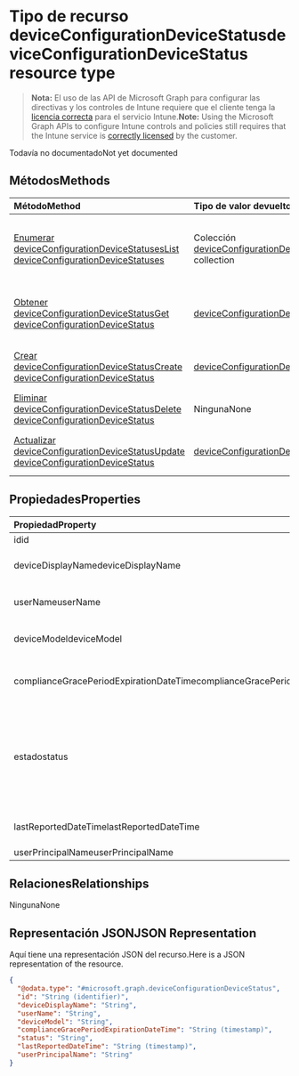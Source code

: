 # <a name="deviceconfigurationdevicestatus-resource-type"></a><span data-ttu-id="06263-101">Tipo de recurso deviceConfigurationDeviceStatus</span><span class="sxs-lookup"><span data-stu-id="06263-101">deviceConfigurationDeviceStatus resource type</span></span>

> <span data-ttu-id="06263-102">**Nota:** El uso de las API de Microsoft Graph para configurar las directivas y los controles de Intune requiere que el cliente tenga la [licencia correcta](https://go.microsoft.com/fwlink/?linkid=839381) para el servicio Intune.</span><span class="sxs-lookup"><span data-stu-id="06263-102">**Note:** Using the Microsoft Graph APIs to configure Intune controls and policies still requires that the Intune service is [correctly licensed](https://go.microsoft.com/fwlink/?linkid=839381) by the customer.</span></span>

<span data-ttu-id="06263-103">Todavía no documentado</span><span class="sxs-lookup"><span data-stu-id="06263-103">Not yet documented</span></span>
## <a name="methods"></a><span data-ttu-id="06263-104">Métodos</span><span class="sxs-lookup"><span data-stu-id="06263-104">Methods</span></span>
|<span data-ttu-id="06263-105">Método</span><span class="sxs-lookup"><span data-stu-id="06263-105">Method</span></span>|<span data-ttu-id="06263-106">Tipo de valor devuelto</span><span class="sxs-lookup"><span data-stu-id="06263-106">Return Type</span></span>|<span data-ttu-id="06263-107">Descripción</span><span class="sxs-lookup"><span data-stu-id="06263-107">Description</span></span>|
|:---|:---|:---|
|[<span data-ttu-id="06263-108">Enumerar deviceConfigurationDeviceStatuses</span><span class="sxs-lookup"><span data-stu-id="06263-108">List deviceConfigurationDeviceStatuses</span></span>](../api/intune_deviceconfig_deviceconfigurationdevicestatus_list.md)|<span data-ttu-id="06263-109">Colección [deviceConfigurationDeviceStatus](../resources/intune_deviceconfig_deviceconfigurationdevicestatus.md)</span><span class="sxs-lookup"><span data-stu-id="06263-109">[deviceConfigurationDeviceStatus](../resources/intune_deviceconfig_deviceconfigurationdevicestatus.md) collection</span></span>|<span data-ttu-id="06263-110">Enumere las propiedades y las relaciones de los objetos [deviceConfigurationDeviceStatus](../resources/intune_deviceconfig_deviceconfigurationdevicestatus.md).</span><span class="sxs-lookup"><span data-stu-id="06263-110">List properties and relationships of the [deviceConfigurationDeviceStatus](../resources/intune_deviceconfig_deviceconfigurationdevicestatus.md) objects.</span></span>|
|[<span data-ttu-id="06263-111">Obtener deviceConfigurationDeviceStatus</span><span class="sxs-lookup"><span data-stu-id="06263-111">Get deviceConfigurationDeviceStatus</span></span>](../api/intune_deviceconfig_deviceconfigurationdevicestatus_get.md)|[<span data-ttu-id="06263-112">deviceConfigurationDeviceStatus</span><span class="sxs-lookup"><span data-stu-id="06263-112">deviceConfigurationDeviceStatus</span></span>](../resources/intune_deviceconfig_deviceconfigurationdevicestatus.md)|<span data-ttu-id="06263-113">Lea las propiedades y las relaciones del objeto [deviceConfigurationDeviceStatus](../resources/intune_deviceconfig_deviceconfigurationdevicestatus.md).</span><span class="sxs-lookup"><span data-stu-id="06263-113">Read properties and relationships of the [deviceConfigurationDeviceStatus](../resources/intune_deviceconfig_deviceconfigurationdevicestatus.md) object.</span></span>|
|[<span data-ttu-id="06263-114">Crear deviceConfigurationDeviceStatus</span><span class="sxs-lookup"><span data-stu-id="06263-114">Create deviceConfigurationDeviceStatus</span></span>](../api/intune_deviceconfig_deviceconfigurationdevicestatus_create.md)|[<span data-ttu-id="06263-115">deviceConfigurationDeviceStatus</span><span class="sxs-lookup"><span data-stu-id="06263-115">deviceConfigurationDeviceStatus</span></span>](../resources/intune_deviceconfig_deviceconfigurationdevicestatus.md)|<span data-ttu-id="06263-116">Cree un objeto [deviceConfigurationDeviceStatus](../resources/intune_deviceconfig_deviceconfigurationdevicestatus.md).</span><span class="sxs-lookup"><span data-stu-id="06263-116">Create a new [deviceConfigurationDeviceStatus](../resources/intune_deviceconfig_deviceconfigurationdevicestatus.md) object.</span></span>|
|[<span data-ttu-id="06263-117">Eliminar deviceConfigurationDeviceStatus</span><span class="sxs-lookup"><span data-stu-id="06263-117">Delete deviceConfigurationDeviceStatus</span></span>](../api/intune_deviceconfig_deviceconfigurationdevicestatus_delete.md)|<span data-ttu-id="06263-118">Ninguna</span><span class="sxs-lookup"><span data-stu-id="06263-118">None</span></span>|<span data-ttu-id="06263-119">Elimina un [deviceConfigurationDeviceStatus](../resources/intune_deviceconfig_deviceconfigurationdevicestatus.md)</span><span class="sxs-lookup"><span data-stu-id="06263-119">Deletes a [deviceConfigurationDeviceStatus](../resources/intune_deviceconfig_deviceconfigurationdevicestatus.md).</span></span>|
|[<span data-ttu-id="06263-120">Actualizar deviceConfigurationDeviceStatus</span><span class="sxs-lookup"><span data-stu-id="06263-120">Update deviceConfigurationDeviceStatus</span></span>](../api/intune_deviceconfig_deviceconfigurationdevicestatus_update.md)|[<span data-ttu-id="06263-121">deviceConfigurationDeviceStatus</span><span class="sxs-lookup"><span data-stu-id="06263-121">deviceConfigurationDeviceStatus</span></span>](../resources/intune_deviceconfig_deviceconfigurationdevicestatus.md)|<span data-ttu-id="06263-122">Actualice las propiedades de un objeto [deviceConfigurationDeviceStatus](../resources/intune_deviceconfig_deviceconfigurationdevicestatus.md).</span><span class="sxs-lookup"><span data-stu-id="06263-122">Update the properties of a [deviceConfigurationDeviceStatus](../resources/intune_deviceconfig_deviceconfigurationdevicestatus.md) object.</span></span>|

## <a name="properties"></a><span data-ttu-id="06263-123">Propiedades</span><span class="sxs-lookup"><span data-stu-id="06263-123">Properties</span></span>
|<span data-ttu-id="06263-124">Propiedad</span><span class="sxs-lookup"><span data-stu-id="06263-124">Property</span></span>|<span data-ttu-id="06263-125">Tipo</span><span class="sxs-lookup"><span data-stu-id="06263-125">Type</span></span>|<span data-ttu-id="06263-126">Descripción</span><span class="sxs-lookup"><span data-stu-id="06263-126">Description</span></span>|
|:---|:---|:---|
|<span data-ttu-id="06263-127">id</span><span class="sxs-lookup"><span data-stu-id="06263-127">id</span></span>|<span data-ttu-id="06263-128">cadena</span><span class="sxs-lookup"><span data-stu-id="06263-128">String</span></span>|<span data-ttu-id="06263-129">Clave de la entidad.</span><span class="sxs-lookup"><span data-stu-id="06263-129">Key of the entity.</span></span>|
|<span data-ttu-id="06263-130">deviceDisplayName</span><span class="sxs-lookup"><span data-stu-id="06263-130">deviceDisplayName</span></span>|<span data-ttu-id="06263-131">cadena</span><span class="sxs-lookup"><span data-stu-id="06263-131">String</span></span>|<span data-ttu-id="06263-132">Nombre de dispositivo de DevicePolicyStatus.</span><span class="sxs-lookup"><span data-stu-id="06263-132">Device name of the DevicePolicyStatus.</span></span>|
|<span data-ttu-id="06263-133">userName</span><span class="sxs-lookup"><span data-stu-id="06263-133">userName</span></span>|<span data-ttu-id="06263-134">cadena</span><span class="sxs-lookup"><span data-stu-id="06263-134">String</span></span>|<span data-ttu-id="06263-135">El nombre de usuario que se está notificando</span><span class="sxs-lookup"><span data-stu-id="06263-135">The User Name that is being reported</span></span>|
|<span data-ttu-id="06263-136">deviceModel</span><span class="sxs-lookup"><span data-stu-id="06263-136">deviceModel</span></span>|<span data-ttu-id="06263-137">cadena</span><span class="sxs-lookup"><span data-stu-id="06263-137">String</span></span>|<span data-ttu-id="06263-138">El modelo de dispositivo que se está notificando</span><span class="sxs-lookup"><span data-stu-id="06263-138">The device model that is being reported</span></span>|
|<span data-ttu-id="06263-139">complianceGracePeriodExpirationDateTime</span><span class="sxs-lookup"><span data-stu-id="06263-139">complianceGracePeriodExpirationDateTime</span></span>|<span data-ttu-id="06263-140">DateTimeOffset</span><span class="sxs-lookup"><span data-stu-id="06263-140">DateTimeOffset</span></span>|<span data-ttu-id="06263-141">La fecha y hora en que expira el período de gracia de cumplimiento del dispositivo</span><span class="sxs-lookup"><span data-stu-id="06263-141">The DateTime when device compliance grace period expires</span></span>|
|<span data-ttu-id="06263-142">estado</span><span class="sxs-lookup"><span data-stu-id="06263-142">status</span></span>|[<span data-ttu-id="06263-143">complianceStatus</span><span class="sxs-lookup"><span data-stu-id="06263-143">complianceStatus</span></span>](../resources/intune_shared_compliancestatus.md)|<span data-ttu-id="06263-144">Estado de cumplimiento del informe de directiva.</span><span class="sxs-lookup"><span data-stu-id="06263-144">Compliance status of the policy report.</span></span> <span data-ttu-id="06263-145">Los valores posibles son: `unknown`, `notApplicable`, `compliant`, `remediated`, `nonCompliant`, `error`, `conflict` y `notAssigned`.</span><span class="sxs-lookup"><span data-stu-id="06263-145">Possible values are: `unknown`, `notApplicable`, `compliant`, `remediated`, `nonCompliant`, `error`, `conflict`, `notAssigned`.</span></span>|
|<span data-ttu-id="06263-146">lastReportedDateTime</span><span class="sxs-lookup"><span data-stu-id="06263-146">lastReportedDateTime</span></span>|<span data-ttu-id="06263-147">DateTimeOffset</span><span class="sxs-lookup"><span data-stu-id="06263-147">DateTimeOffset</span></span>|<span data-ttu-id="06263-148">Fecha y hora de la última modificación del informe de directiva.</span><span class="sxs-lookup"><span data-stu-id="06263-148">Last modified date time of the policy report.</span></span>|
|<span data-ttu-id="06263-149">userPrincipalName</span><span class="sxs-lookup"><span data-stu-id="06263-149">userPrincipalName</span></span>|<span data-ttu-id="06263-150">cadena</span><span class="sxs-lookup"><span data-stu-id="06263-150">String</span></span>|<span data-ttu-id="06263-151">UserPrincipalName.</span><span class="sxs-lookup"><span data-stu-id="06263-151">UserPrincipalName.</span></span>|

## <a name="relationships"></a><span data-ttu-id="06263-152">Relaciones</span><span class="sxs-lookup"><span data-stu-id="06263-152">Relationships</span></span>
<span data-ttu-id="06263-153">Ninguna</span><span class="sxs-lookup"><span data-stu-id="06263-153">None</span></span>
## <a name="json-representation"></a><span data-ttu-id="06263-154">Representación JSON</span><span class="sxs-lookup"><span data-stu-id="06263-154">JSON Representation</span></span>
<span data-ttu-id="06263-155">Aquí tiene una representación JSON del recurso.</span><span class="sxs-lookup"><span data-stu-id="06263-155">Here is a JSON representation of the resource.</span></span>
<!-- {
  "blockType": "resource",
  "keyProperty": "id",
  "@odata.type": "microsoft.graph.deviceConfigurationDeviceStatus"
}
-->
``` json
{
  "@odata.type": "#microsoft.graph.deviceConfigurationDeviceStatus",
  "id": "String (identifier)",
  "deviceDisplayName": "String",
  "userName": "String",
  "deviceModel": "String",
  "complianceGracePeriodExpirationDateTime": "String (timestamp)",
  "status": "String",
  "lastReportedDateTime": "String (timestamp)",
  "userPrincipalName": "String"
}
```



